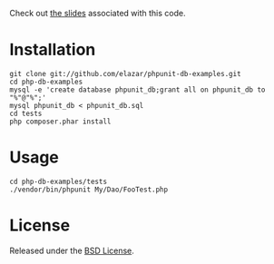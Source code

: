 Check out [the slides](http://matthewturland.com/slides/phpunit-db) associated with this code.

# Installation

```
git clone git://github.com/elazar/phpunit-db-examples.git
cd php-db-examples
mysql -e 'create database phpunit_db;grant all on phpunit_db to "%"@"%";'
mysql phpunit_db < phpunit_db.sql
cd tests
php composer.phar install
```

# Usage

```
cd php-db-examples/tests
./vendor/bin/phpunit My/Dao/FooTest.php
```

# License

Released under the [BSD License](http://opensource.org/licenses/BSD-2-Clause).
